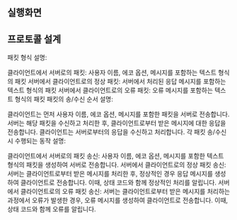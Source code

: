 ## 실행화면

## 프로토콜 설계
패킷 형식 설명:

클라이언트에서 서버로의 패킷: 사용자 이름, 에코 옵션, 메시지를 포함하는 텍스트 형식의 패킷
서버에서 클라이언트로의 정상 패킷: 서버에서 처리된 응답 메시지를 포함하는 텍스트 형식의 패킷
서버에서 클라이언트로의 오류 패킷: 오류 메시지를 포함하는 텍스트 형식의 패킷
패킷의 송/수신 순서 설명:

클라이언트는 먼저 사용자 이름, 에코 옵션, 메시지를 포함한 패킷을 서버로 전송합니다.
서버는 해당 패킷을 수신하고 처리한 후, 클라이언트로부터 받은 메시지에 대한 응답을 전송합니다.
클라이언트는 서버로부터의 응답을 수신하고 처리합니다.
각 패킷 송/수신 시 수행되는 동작 설명:

클라이언트에서 서버로의 패킷 송신: 사용자 이름, 에코 옵션, 메시지를 포함한 텍스트 형식의 패킷을 생성하여 서버로 전송합니다.
서버에서 클라이언트로의 정상 패킷 송신: 서버는 클라이언트로부터 받은 메시지를 처리한 후, 정상적인 경우 응답 메시지를 생성하여 클라이언트로 전송합니다. 이때, 상태 코드와 함께 정상적인 처리를 알립니다.
서버에서 클라이언트로의 오류 패킷 송신: 서버는 클라이언트로부터 받은 메시지를 처리하는 과정에서 오류가 발생한 경우, 오류 메시지를 생성하여 클라이언트로 전송합니다. 이때, 상태 코드와 함께 오류를 알립니다.
